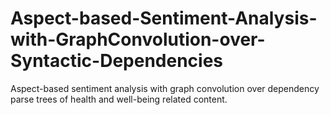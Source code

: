 # Aspect-based-Sentiment-Analysis-with-GraphConvolution-over-Syntactic-Dependencies
Aspect-based sentiment analysis with graph convolution over dependency parse trees of health and well-being related content.
